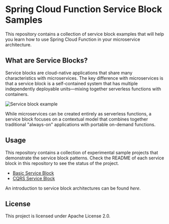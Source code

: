 # Spring Cloud Function Service Block Samples

This repository contains a collection of service block examples that will help you learn how to use Spring Cloud Function in your microservice architecture.

## What are Service Blocks?

Service blocks are cloud-native applications that share many characteristics with microservices. The key difference with microservices is that a service block is a self-contained system that has multiple independently deployable units—mixing together serverless functions with containers.

![Service block example](http://i.imgur.com/yLwadYi.png)

While microservices can be created entirely as serverless functions, a service block focuses on a contextual model that combines together traditional "always-on" applications with portable on-demand functions.

## Usage

This repository contains a collection of experimental sample projects that demonstrate the service block patterns. Check the README of each service block in this repository to see the status of the project.

- [Basic Service Block](https://github.com/kbastani/service-block-samples/tree/master/basic-block)
- [CQRS Service Block](https://github.com/kbastani/service-block-samples/tree/master/cqrs-block)

An introduction to service block architectures can be found _here_.

## License

This project is licensed under Apache License 2.0.